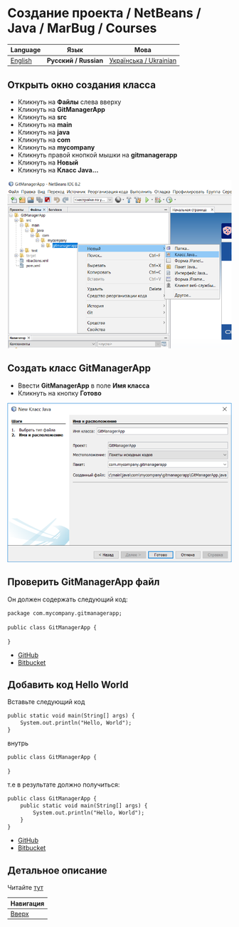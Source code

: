 # Создание проекта / NetBeans / Java / MarBug / Courses

| Language | Язык | Мова |
| -------- | ---- | ---- |
| [English](README.md) | **Русский / Russian** | [Українська / Ukrainian](README.uk.md) |

## Открыть окно создания класса ##

* Кликнуть на **Файлы** слева вверху
* Кликнуть на **GitManagerApp**
* Кликнуть на **src**
* Кликнуть на **main**
* Кликнуть на **java**
* Кликнуть на **com**
* Кликнуть на **mycompany**
* Кликнуть правой кнопкой мышки на **gitmanagerapp**
* Кликнуть на **Новый**
* Кликнуть на **Класс Java...**

![Закладка "Файлы"](https://github.com/marbug/courses-marbug-java/blob/master/netbeans/files/add-class.ru.png)

## Создать класс GitManagerApp ##

* Ввести **GitManagerApp** в поле **Имя класса**
* Кликнуть на кнопку **Готово**

![Диалог](https://github.com/marbug/courses-marbug-java/blob/master/netbeans/add-main-class/dialog.ru.png)

## Проверить GitManagerApp файл ##

Он должен содержать следующий код:

    package com.mycompany.gitmanagerapp;

    public class GitManagerApp {

    }

* [GitHub](https://github.com/marbug/courses-marbug-java/blob/v0.4_add-main-class/git-manager-app/GitManagerApp/src/main/java/com/mycompany/gitmanagerapp/GitManagerApp.java)
* [Bitbucket](https://bitbucket.org/marbug/courses-marbug-java/src/95e0c0b8c67759736756f1ec169c043b5e5664f8/git-manager-app/GitManagerApp/src/main/java/com/mycompany/gitmanagerapp/GitManagerApp.java?fileviewer=file-view-default)

## Добавить код Hello World ##

Вставьте следующий код

    public static void main(String[] args) {
        System.out.println("Hello, World");
    }

внутрь

    public class GitManagerApp {

    }

т.е в результате должно получиться:

    public class GitManagerApp {
        public static void main(String[] args) {
            System.out.println("Hello, World");
        }
    }

* [GitHub](https://github.com/marbug/courses-marbug-java/blob/v0.5_add-hello-world-code/git-manager-app/GitManagerApp/src/main/java/com/mycompany/gitmanagerapp/GitManagerApp.java)
* [Bitbucket](https://bitbucket.org/marbug/courses-marbug-java/src/d592cefd1b637a1e54531c902037c6788d3052f6/git-manager-app/GitManagerApp/src/main/java/com/mycompany/gitmanagerapp/GitManagerApp.java?at=v0.5_add-hello-world-code&fileviewer=file-view-default)

## Детальное описание ##

Читайте [тут](detailed-info/README.ru.md)

| Навигация                |
| ------------------------ |
| [Вверх](../README.ru.md) |
